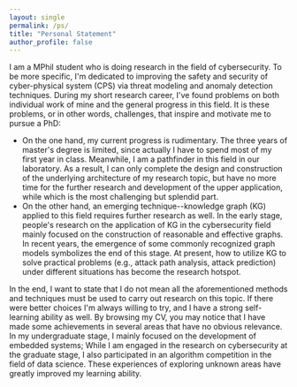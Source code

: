 ```yaml
---
layout: single
permalink: /ps/
title: "Personal Statement"
author_profile: false
---
```


I am a MPhil student who is doing research in the field of cybersecurity. To be more specific, I'm dedicated to improving the safety and security of cyber-physical system (CPS) via threat modeling and anomaly detection techniques. During my short research career, I've found problems on both individual work of mine and the general progress in this field. It is these problems, or in other words, challenges, that inspire and motivate me to pursue a PhD:
 - On the one hand, my current progress is rudimentary. The three years of master's degree is limited, since actually I have to spend most of my first year in class. Meanwhile, I am a pathfinder in this field in our laboratory. As a result, I can only complete the design and construction of the underlying architecture of my research topic, but have no more time for the further research and development of the upper application, while which is the most challenging but splendid part. 
 - On the other hand, an emerging technique--knowledge graph (KG) applied to this field requires further research as well. In the early stage, people's research on the application of KG in the cybersecurity field mainly focused on the construction of reasonable and effective graphs. In recent years, the emergence of some commonly recognized graph models symbolizes the end of this stage. At present, how to utilize KG to solve practical problems (e.g., attack path analysis, attack prediction) under different situations has become the research hotspot.

In the end, I want to state that I do not mean all the aforementioned methods and techniques must be used to carry out research on this topic. If there were better choices I'm always willing to try, and I have a strong self-learning ability as well. By browsing my CV, you may notice that I have made some achievements in several areas that have no obvious relevance. In my undergraduate stage, I mainly focused on the development of embedded systems; While I am engaged in the research on cybersecurity at the graduate stage, I also participated in an algorithm competition in the field of data science. These experiences of exploring unknown areas have greatly improved my learning ability.
